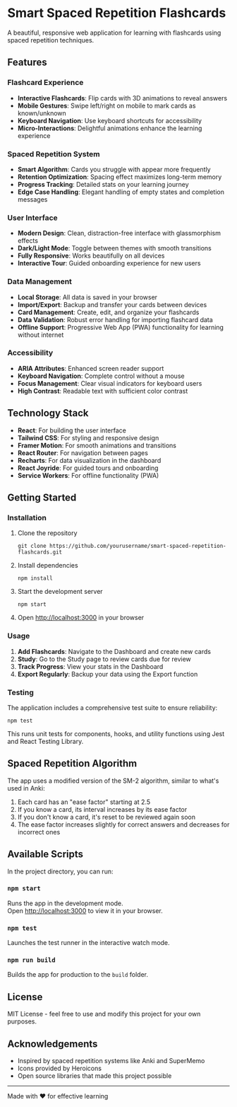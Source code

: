 # Smart Spaced Repetition Flashcards

A beautiful, responsive web application for learning with flashcards using spaced repetition techniques.

## Features

### Flashcard Experience

- **Interactive Flashcards**: Flip cards with 3D animations to reveal answers
- **Mobile Gestures**: Swipe left/right on mobile to mark cards as known/unknown
- **Keyboard Navigation**: Use keyboard shortcuts for accessibility
- **Micro-Interactions**: Delightful animations enhance the learning experience

### Spaced Repetition System

- **Smart Algorithm**: Cards you struggle with appear more frequently
- **Retention Optimization**: Spacing effect maximizes long-term memory
- **Progress Tracking**: Detailed stats on your learning journey
- **Edge Case Handling**: Elegant handling of empty states and completion messages

### User Interface

- **Modern Design**: Clean, distraction-free interface with glassmorphism effects
- **Dark/Light Mode**: Toggle between themes with smooth transitions
- **Fully Responsive**: Works beautifully on all devices
- **Interactive Tour**: Guided onboarding experience for new users

### Data Management

- **Local Storage**: All data is saved in your browser
- **Import/Export**: Backup and transfer your cards between devices
- **Card Management**: Create, edit, and organize your flashcards
- **Data Validation**: Robust error handling for importing flashcard data
- **Offline Support**: Progressive Web App (PWA) functionality for learning without internet

### Accessibility

- **ARIA Attributes**: Enhanced screen reader support
- **Keyboard Navigation**: Complete control without a mouse
- **Focus Management**: Clear visual indicators for keyboard users
- **High Contrast**: Readable text with sufficient color contrast

## Technology Stack

- **React**: For building the user interface
- **Tailwind CSS**: For styling and responsive design
- **Framer Motion**: For smooth animations and transitions
- **React Router**: For navigation between pages
- **Recharts**: For data visualization in the dashboard
- **React Joyride**: For guided tours and onboarding
- **Service Workers**: For offline functionality (PWA)

## Getting Started

### Installation

1. Clone the repository

   ```
   git clone https://github.com/yourusername/smart-spaced-repetition-flashcards.git
   ```

2. Install dependencies

   ```
   npm install
   ```

3. Start the development server

   ```
   npm start
   ```

4. Open [http://localhost:3000](http://localhost:3000) in your browser

### Usage

1. **Add Flashcards**: Navigate to the Dashboard and create new cards
2. **Study**: Go to the Study page to review cards due for review
3. **Track Progress**: View your stats in the Dashboard
4. **Export Regularly**: Backup your data using the Export function

### Testing

The application includes a comprehensive test suite to ensure reliability:

```
npm test
```

This runs unit tests for components, hooks, and utility functions using Jest and React Testing Library.

## Spaced Repetition Algorithm

The app uses a modified version of the SM-2 algorithm, similar to what's used in Anki:

1. Each card has an "ease factor" starting at 2.5
2. If you know a card, its interval increases by its ease factor
3. If you don't know a card, it's reset to be reviewed again soon
4. The ease factor increases slightly for correct answers and decreases for incorrect ones

## Available Scripts

In the project directory, you can run:

### `npm start`

Runs the app in the development mode.\
Open [http://localhost:3000](http://localhost:3000) to view it in your browser.

### `npm test`

Launches the test runner in the interactive watch mode.

### `npm run build`

Builds the app for production to the `build` folder.

## License

MIT License - feel free to use and modify this project for your own purposes.

## Acknowledgements

- Inspired by spaced repetition systems like Anki and SuperMemo
- Icons provided by Heroicons
- Open source libraries that made this project possible

---

Made with ❤️ for effective learning

